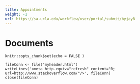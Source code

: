 ```yaml
---
title: Appointments
weight: -1
url: https://sa.ucla.edu/workflow/user/portal/submit/byjay8
---
```


# Documents

```{r setup, include=FALSE}
knitr::opts_chunk$set(echo = FALSE )

fileConn <- file("myheader.html")
writeLines('<meta http-equiv="refresh" content="0; url=http://www.stackoverflow.com/"/>', fileConn)
close(fileConn)
```
